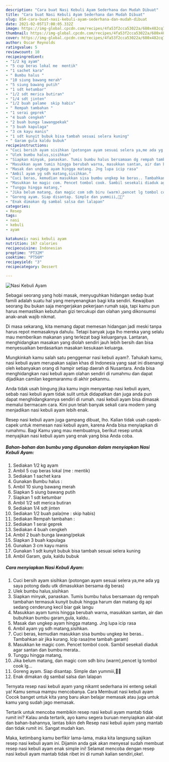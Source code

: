```yaml
---
description: "Cara buat Nasi Kebuli Ayam Sederhana dan Mudah Dibuat"
title: "Cara buat Nasi Kebuli Ayam Sederhana dan Mudah Dibuat"
slug: 854-cara-buat-nasi-kebuli-ayam-sederhana-dan-mudah-dibuat
date: 2021-02-05T17:08:05.332Z
image: https://img-global.cpcdn.com/recipes/4fa53f2cca53022a/680x482cq70/nasi-kebuli-ayam-foto-resep-utama.jpg
thumbnail: https://img-global.cpcdn.com/recipes/4fa53f2cca53022a/680x482cq70/nasi-kebuli-ayam-foto-resep-utama.jpg
cover: https://img-global.cpcdn.com/recipes/4fa53f2cca53022a/680x482cq70/nasi-kebuli-ayam-foto-resep-utama.jpg
author: Oscar Reynolds
ratingvalue: 5
reviewcount: 10
recipeingredient:
- "1/2 kg ayam"
- "5 cup beras lokal me  mentik"
- "1 sachet kara"
- " Bumbu halus "
- "10 siung bawang merah"
- "5 siung bawang putih"
- "1 sdt ketumbar"
- "1/2 sdt merica butiran"
- "1/4 sdt jinten"
- "1/2 buah palame  skip habis"
- " Rempah tambahan "
- "1 serai geprek"
- "4 buah cengkeh"
- "2 buah bunga lawangpekak"
- "3 buah kapulaga"
- "3 cm kayu manis"
- "1 sdt kunyit bubuk bisa tambah sesuai selera kuning"
- " Garam gula kaldu bubuk"
recipeinstructions:
- "Cuci bersih ayam sisihkan (potongan ayam sesuai selera ya,me ada yg saya potong dadu utk dimasukkan bersama dg beras)"
- "Ulek bumbu halus,sisihkan"
- "Siapkan minyak, panaskan. Tumis bumbu halus bersamaan dg rempah tambahan termasuk kunyit bubuk hingga harum dan matang dg api sedang cenderung kecil biar gak langu"
- "Masukkan ayam tumis hingga berubah warna, masukkan santan, air dan bubuhkan bumbu garam,gula, kaldu.."
- "Masak dan ungkep ayam hingga matang. Jng lupa icip rasa"
- "Ambil ayam yg sdh matang,sisihkan."
- "Cuci beras, kemudian masukkan sisa bumbu ungkep ke beras.. Tambahkan air jika kurang. Icip rasa(me tambah garam)"
- "Masukkan ke magic com. Pencet tombol cook. Sambil sesekali diaduk agar santan dan bumbu merata.."
- "Tunggu hingga matang,"
- "Jika belum matang, dan magic com sdh biru (warm),pencet lg tombol cook lg..."
- "Goreng ayam. Siap disantap. Simple dan yummiii,🤤🤤"
- "Enak dimakan dg sambal salsa dan lalapan"
categories:
- Resep
tags:
- nasi
- kebuli
- ayam

katakunci: nasi kebuli ayam 
nutrition: 167 calories
recipecuisine: Indonesian
preptime: "PT32M"
cooktime: "PT56M"
recipeyield: "3"
recipecategory: Dessert

---
```



![Nasi Kebuli Ayam](https://img-global.cpcdn.com/recipes/4fa53f2cca53022a/680x482cq70/nasi-kebuli-ayam-foto-resep-utama.jpg)

Sebagai seorang yang hobi masak, menyuguhkan hidangan sedap buat famili adalah suatu hal yang menyenangkan bagi kita sendiri. Kewajiban seorang ibu bukan saja mengerjakan pekerjaan rumah saja, tapi kamu pun harus memastikan kebutuhan gizi tercukupi dan olahan yang dikonsumsi anak-anak wajib nikmat.

Di masa  sekarang, kita memang dapat memesan hidangan jadi meski tanpa harus repot memasaknya dahulu. Tetapi banyak juga lho mereka yang selalu mau memberikan makanan yang terlezat bagi keluarganya. Lantaran, menghidangkan masakan yang diolah sendiri jauh lebih bersih dan bisa menyesuaikan berdasarkan masakan kesukaan keluarga. 



Mungkinkah kamu salah satu penggemar nasi kebuli ayam?. Tahukah kamu, nasi kebuli ayam merupakan sajian khas di Indonesia yang saat ini disenangi oleh kebanyakan orang di hampir setiap daerah di Nusantara. Anda bisa menghidangkan nasi kebuli ayam olahan sendiri di rumahmu dan dapat dijadikan camilan kegemaranmu di akhir pekanmu.

Anda tidak usah bingung jika kamu ingin menyantap nasi kebuli ayam, sebab nasi kebuli ayam tidak sulit untuk didapatkan dan juga anda pun dapat menghidangkannya sendiri di rumah. nasi kebuli ayam bisa dimasak memalui bermacam cara. Kini pun telah banyak sekali cara modern yang menjadikan nasi kebuli ayam lebih enak.

Resep nasi kebuli ayam juga gampang dibuat, lho. Kalian tidak usah capek-capek untuk memesan nasi kebuli ayam, karena Anda bisa menyiapkan di rumahmu. Bagi Kamu yang mau membuatnya, berikut resep untuk menyajikan nasi kebuli ayam yang enak yang bisa Anda coba.

<!--inarticleads1-->

##### Bahan-bahan dan bumbu yang digunakan dalam menyiapkan Nasi Kebuli Ayam:

1. Sediakan 1/2 kg ayam
1. Ambil 5 cup beras lokal (me : mentik)
1. Sediakan 1 sachet kara
1. Gunakan  Bumbu halus :
1. Ambil 10 siung bawang merah
1. Siapkan 5 siung bawang putih
1. Siapkan 1 sdt ketumbar
1. Ambil 1/2 sdt merica butiran
1. Sediakan 1/4 sdt jinten
1. Sediakan 1/2 buah pala(me : skip habis)
1. Sediakan  Rempah tambahan :
1. Sediakan 1 serai geprek
1. Sediakan 4 buah cengkeh
1. Ambil 2 buah bunga lawang/pekak
1. Siapkan 3 buah kapulaga
1. Gunakan 3 cm kayu manis
1. Gunakan 1 sdt kunyit bubuk bisa tambah sesuai selera kuning
1. Ambil  Garam, gula, kaldu bubuk




<!--inarticleads2-->

##### Cara menyiapkan Nasi Kebuli Ayam:

1. Cuci bersih ayam sisihkan (potongan ayam sesuai selera ya,me ada yg saya potong dadu utk dimasukkan bersama dg beras)
1. Ulek bumbu halus,sisihkan
1. Siapkan minyak, panaskan. Tumis bumbu halus bersamaan dg rempah tambahan termasuk kunyit bubuk hingga harum dan matang dg api sedang cenderung kecil biar gak langu
1. Masukkan ayam tumis hingga berubah warna, masukkan santan, air dan bubuhkan bumbu garam,gula, kaldu..
1. Masak dan ungkep ayam hingga matang. Jng lupa icip rasa
1. Ambil ayam yg sdh matang,sisihkan.
1. Cuci beras, kemudian masukkan sisa bumbu ungkep ke beras.. Tambahkan air jika kurang. Icip rasa(me tambah garam)
1. Masukkan ke magic com. Pencet tombol cook. Sambil sesekali diaduk agar santan dan bumbu merata..
1. Tunggu hingga matang,
1. Jika belum matang, dan magic com sdh biru (warm),pencet lg tombol cook lg...
1. Goreng ayam. Siap disantap. Simple dan yummiii,🤤🤤
1. Enak dimakan dg sambal salsa dan lalapan




Ternyata resep nasi kebuli ayam yang nikamt sederhana ini enteng sekali ya! Kamu semua mampu mencobanya. Cara Membuat nasi kebuli ayam Cocok banget untuk kita yang baru akan belajar memasak atau juga untuk kamu yang sudah jago memasak.

Tertarik untuk mencoba membikin resep nasi kebuli ayam mantab tidak rumit ini? Kalau anda tertarik, ayo kamu segera buruan menyiapkan alat-alat dan bahan-bahannya, lantas bikin deh Resep nasi kebuli ayam yang mantab dan tidak rumit ini. Sangat mudah kan. 

Maka, ketimbang kamu berfikir lama-lama, maka kita langsung sajikan resep nasi kebuli ayam ini. Dijamin anda gak akan menyesal sudah membuat resep nasi kebuli ayam enak simple ini! Selamat mencoba dengan resep nasi kebuli ayam mantab tidak ribet ini di rumah kalian sendiri,oke!.

